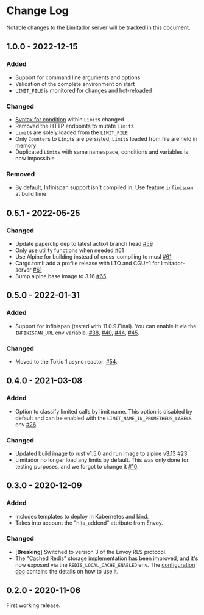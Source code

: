 # Change Log

Notable changes to the Limitador server will be tracked in this document.

## 1.0.0 - 2022-12-15

### Added

- Support for command line arguments and options
- Validation of the complete environment on start
- `LIMIT_FILE` is monitored for changes and hot-reloaded

### Changed

- [Syntax for condition](../doc/migrations/conditions.md) within `Limit`s changed
- Removed the HTTP endpoints to mutate `Limit`s
- `Limit`s are solely loaded from the `LIMIT_FILE`
- Only `Counter`s to `Limit`s are persisted, `Limit`s loaded from file are held in memory
- Duplicated `Limit`s with same namespace, conditions and variables is now impossible

### Removed

- By default, Infinispan support isn't compiled in. Use feature `infinispan` at build time

## 0.5.1 - 2022-05-25

### Changed

- Update paperclip dep to latest actix4 branch head [#59](https://github.com/kuadrant/limitador/pull/59)
- Only use utility functions when needed [#61](https://github.com/kuadrant/limitador/pull/61)
- Use Alpine for building instead of cross-compiling to musl [#61](https://github.com/kuadrant/limitador/pull/61)
- Cargo.toml: add a profile release with LTO and CGU=1 for limitador-server [#61](https://github.com/kuadrant/limitador/pull/61)
- Bump alpine base image to 3.16 [#65](https://github.com/kuadrant/limitador/pull/65)

## 0.5.0 - 2022-01-31

### Added

- Support for Infinispan (tested with 11.0.9.Final). You can enable it via the
`INFINISPAN_URL` env variable. [#38](https://github.com/kuadrant/limitador/pull/38),
[#40](https://github.com/kuadrant/limitador/pull/40), [#44](https://github.com/kuadrant/limitador/pull/44),
[#45](https://github.com/kuadrant/limitador/pull/45).

### Changed

- Moved to the Tokio 1 async reactor. [#54](https://github.com/kuadrant/limitador/pull/54).

## 0.4.0 - 2021-03-08

### Added

- Option to classify limited calls by limit name. This option is disabled by
default and can be enabled with the `LIMIT_NAME_IN_PROMETHEUS_LABELS` env
[#26](https://github.com/kuadrant/limitador/pull/26).

### Changed

- Updated build image to rust v1.5.0 and run image to alpine v3.13
[#23](https://github.com/kuadrant/limitador/pull/23).
- Limitador no longer load any limits by default. This was only done for testing
purposes, and we forgot to change it
[#10](https://github.com/kuadrant/limitador/pull/10).


## 0.3.0 - 2020-12-09

### Added

- Includes templates to deploy in Kubernetes and kind.
- Takes into account the "hits_addend" attribute from Envoy.

### Changed

- [__Breaking__] Switched to version 3 of the Envoy RLS protocol.
- The "Cached Redis" storage implementation has been improved, and it's now
exposed via the `REDIS_LOCAL_CACHE_ENABLED` env. The [configuration
doc](../doc/server/configuration.md) contains the details on how to use it.


## 0.2.0 - 2020-11-06

First working release.
